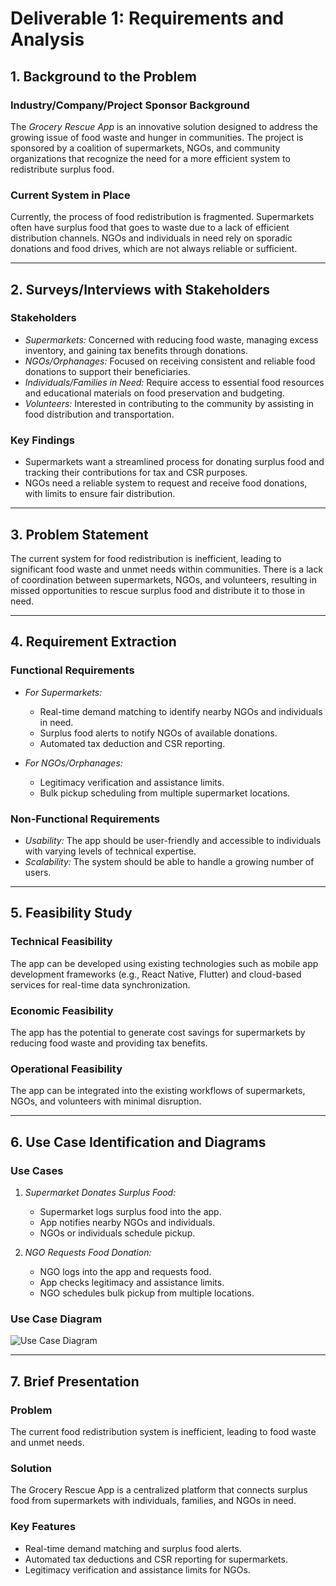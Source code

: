 # Deliverable 1: Requirements and Analysis

## 1. Background to the Problem

### Industry/Company/Project Sponsor Background
The *Grocery Rescue App* is an innovative solution designed to address the growing issue of food waste and hunger in communities. The project is sponsored by a coalition of supermarkets, NGOs, and community organizations that recognize the need for a more efficient system to redistribute surplus food.

### Current System in Place
Currently, the process of food redistribution is fragmented. Supermarkets often have surplus food that goes to waste due to a lack of efficient distribution channels. NGOs and individuals in need rely on sporadic donations and food drives, which are not always reliable or sufficient.

---

## 2. Surveys/Interviews with Stakeholders

### Stakeholders
- *Supermarkets:* Concerned with reducing food waste, managing excess inventory, and gaining tax benefits through donations.
- *NGOs/Orphanages:* Focused on receiving consistent and reliable food donations to support their beneficiaries.
- *Individuals/Families in Need:* Require access to essential food resources and educational materials on food preservation and budgeting.
- *Volunteers:* Interested in contributing to the community by assisting in food distribution and transportation.

### Key Findings
- Supermarkets want a streamlined process for donating surplus food and tracking their contributions for tax and CSR purposes.
- NGOs need a reliable system to request and receive food donations, with limits to ensure fair distribution.

---

## 3. Problem Statement
The current system for food redistribution is inefficient, leading to significant food waste and unmet needs within communities. There is a lack of coordination between supermarkets, NGOs, and volunteers, resulting in missed opportunities to rescue surplus food and distribute it to those in need.

---

## 4. Requirement Extraction

### Functional Requirements
- *For Supermarkets:*
  - Real-time demand matching to identify nearby NGOs and individuals in need.
  - Surplus food alerts to notify NGOs of available donations.
  - Automated tax deduction and CSR reporting.

- *For NGOs/Orphanages:*
  - Legitimacy verification and assistance limits.
  - Bulk pickup scheduling from multiple supermarket locations.

### Non-Functional Requirements
- *Usability:* The app should be user-friendly and accessible to individuals with varying levels of technical expertise.
- *Scalability:* The system should be able to handle a growing number of users.

---

## 5. Feasibility Study

### Technical Feasibility
The app can be developed using existing technologies such as mobile app development frameworks (e.g., React Native, Flutter) and cloud-based services for real-time data synchronization.

### Economic Feasibility
The app has the potential to generate cost savings for supermarkets by reducing food waste and providing tax benefits.

### Operational Feasibility
The app can be integrated into the existing workflows of supermarkets, NGOs, and volunteers with minimal disruption.

---

## 6. Use Case Identification and Diagrams

### Use Cases
1. *Supermarket Donates Surplus Food:*
   - Supermarket logs surplus food into the app.
   - App notifies nearby NGOs and individuals.
   - NGOs or individuals schedule pickup.

2. *NGO Requests Food Donation:*
   - NGO logs into the app and requests food.
   - App checks legitimacy and assistance limits.
   - NGO schedules bulk pickup from multiple locations.

### Use Case Diagram
![Use Case Diagram](diagram.png)

---

## 7. Brief Presentation

### Problem
The current food redistribution system is inefficient, leading to food waste and unmet needs.

### Solution
The Grocery Rescue App is a centralized platform that connects surplus food from supermarkets with individuals, families, and NGOs in need.

### Key Features
- Real-time demand matching and surplus food alerts.
- Automated tax deductions and CSR reporting for supermarkets.
- Legitimacy verification and assistance limits for NGOs.